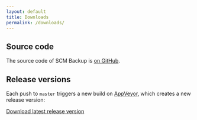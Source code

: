 ```yaml
---
layout: default
title: Downloads
permalink: /downloads/
---
```



## Source code

The source code of SCM Backup is [on GitHub](https://github.com/christianspecht/scm-backup/).

## Release versions

Each push to `master` triggers a new build on [AppVeyor](https://appveyor.com/), which creates a new release version:

[Download latest release version](https://ci.appveyor.com/project/ChristianSpecht/scm-backup/build/artifacts)


